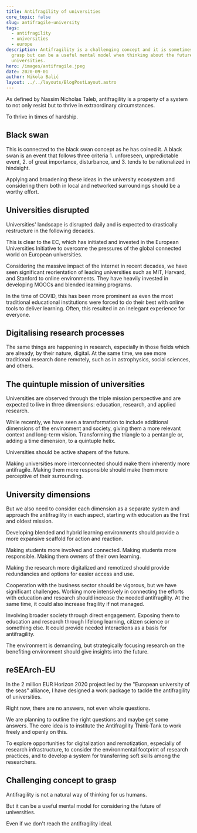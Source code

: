 ```yaml
---
title: Antifragility of universities
core_topic: false
slug: antifragile-university
tags:
  - antifragility
  - universities
  - europe
description: Antifragility is a challenging concept and it is sometimes hard to
  grasp but can be a useful mental model when thinking about the future of
  universities.
hero: /images/antifragile.jpeg
date: 2020-09-01
author: Nikola Balić
layout: ../../layouts/BlogPostLayout.astro
---
```


As defined by Nassim Nicholas Taleb, antifragility is a property of a system to not only resist but to thrive in extraordinary circumstances. 

To thrive in times of hardship. 

## Black swan

This is connected to the black swan concept as he has coined it. A black swan is an event that follows three criteria 1. unforeseen, unpredictable event, 2. of great importance, disturbance, and 3. tends to be rationalized in hindsight.

Applying and broadening these ideas in the university ecosystem and considering them both in local and networked surroundings should be a worthy effort.

## Universities disrupted

Universities' landscape is disrupted daily and is expected to drastically restructure in the following decades. 

This is clear to the EC, which has initiated and invested in the European Universities Initiative to overcome the pressures of the global connected world on European universities.

Considering the massive impact of the internet in recent decades, we have seen significant reorientation of leading universities such as MIT, Harvard, and Stanford to online environments. They have heavily invested in developing MOOCs and blended learning programs.

In the time of COVID, this has been more prominent as even the most traditional educational institutions were forced to do their best with online tools to deliver learning. Often, this resulted in an inelegant experience for everyone.

## Digitalising research processes

The same things are happening in research, especially in those fields which are already, by their nature, digital. At the same time, we see more traditional research done remotely, such as in astrophysics, social sciences, and others.

## The quintuple mission of universities

Universities are observed through the triple mission perspective and are expected to live in three dimensions: education, research, and applied research. 

While recently, we have seen a transformation to include additional dimensions of the environment and society, giving them a more relevant context and long-term vision. Transforming the triangle to a pentangle or, adding a time dimension, to a quintuple helix. 

Universities should be active shapers of the future.

Making universities more interconnected should make them inherently more antifragile. Making them more responsible should make them more perceptive of their surrounding. 

## University dimensions

But we also need to consider each dimension as a separate system and approach the antifragility in each aspect, starting with education as the first and oldest mission.

Developing blended and hybrid learning environments should provide a more expansive scaffold for action and reaction. 

Making students more involved and connected. Making students more responsible. Making them owners of their own learning.

Making the research more digitalized and remotized should provide redundancies and options for easier access and use. 

Cooperation with the business sector should be vigorous, but we have significant challenges. Working more intensively in connecting the efforts with education and research should increase the needed antifragility. At the same time, it could also increase fragility if not managed.

Involving broader society through direct engagement. Exposing them to education and research through lifelong learning, citizen science or something else. It could provide needed interactions as a basis for antifragility. 

The environment is demanding, but strategically focusing research on the benefiting environment should give insights into the future.

## reSEArch-EU

In the 2 million EUR Horizon 2020 project led by the "European university of the seas" alliance, I have designed a work package to tackle the antifragility of universities. 

Right now, there are no answers, not even whole questions.

We are planning to outline the right questions and maybe get some answers. The core idea is to institute the Antifragility Think-Tank to work freely and openly on this. 

To explore opportunities for digitalization and remotization, especially of research infrastructure, to consider the environmental footprint of research practices, and to develop a system for transferring soft skills among the researchers.

## Challenging concept to grasp

Antifragility is not a natural way of thinking for us humans.

But it can be a useful mental model for considering the future of universities. 

Even if we don't reach the antifragility ideal.
